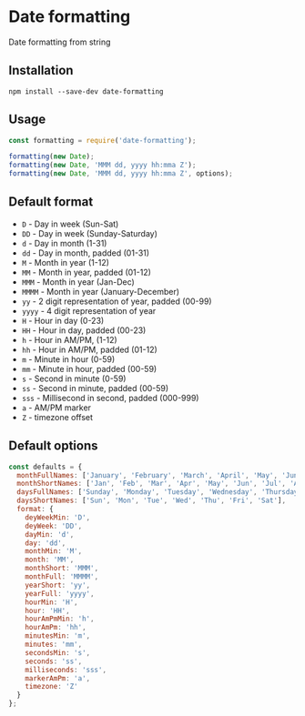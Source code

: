 Date formatting
===============
Date formatting from string

Installation
------------

```git
npm install --save-dev date-formatting
```

Usage
-----
```js
const formatting = require('date-formatting');

formatting(new Date);
formatting(new Date, 'MMM dd, yyyy hh:mma Z');
formatting(new Date, 'MMM dd, yyyy hh:mma Z', options);
```

Default format
--------------
* `D` - Day in week (Sun-Sat)
* `DD` - Day in week (Sunday-Saturday)
* `d` - Day in month (1-31)
* `dd` - Day in month, padded (01-31)
* `M` - Month in year (1-12)
* `MM` - Month in year, padded (01-12)
* `MMM` - Month in year (Jan-Dec)
* `MMMM` - Month in year (January-December)
* `yy` - 2 digit representation of year, padded (00-99)
* `yyyy` - 4 digit representation of year
* `H` - Hour in day (0-23)
* `HH` - Hour in day, padded (00-23)
* `h` - Hour in AM/PM, (1-12)
* `hh` - Hour in AM/PM, padded (01-12)
* `m` - Minute in hour (0-59)
* `mm` - Minute in hour, padded (00-59)
* `s` - Second in minute (0-59)
* `ss` - Second in minute, padded (00-59)
* `sss` - Millisecond in second, padded (000-999)
* `a` - AM/PM marker
* `Z` - timezone offset

Default options
---------------
```js
const defaults = {
  monthFullNames: ['January', 'February', 'March', 'April', 'May', 'June', 'July', 'August', 'September', 'October', 'November', 'December'],
  monthShortNames: ['Jan', 'Feb', 'Mar', 'Apr', 'May', 'Jun', 'Jul', 'Aug', 'Sep', 'Oct', 'Nov', 'Dec'],
  daysFullNames: ['Sunday', 'Monday', 'Tuesday', 'Wednesday', 'Thursday', 'Friday', 'Saturday'],
  daysShortNames: ['Sun', 'Mon', 'Tue', 'Wed', 'Thu', 'Fri', 'Sat'],
  format: {
    deyWeekMin: 'D',
    deyWeek: 'DD',
    dayMin: 'd',
    day: 'dd',
    monthMin: 'M',
    month: 'MM',
    monthShort: 'MMM',
    monthFull: 'MMMM',
    yearShort: 'yy',
    yearFull: 'yyyy',
    hourMin: 'H',
    hour: 'HH',
    hourAmPmMin: 'h',
    hourAmPm: 'hh',
    minutesMin: 'm',
    minutes: 'mm',
    secondsMin: 's',
    seconds: 'ss',
    milliseconds: 'sss',
    markerAmPm: 'a',
    timezone: 'Z'
  }
};
```